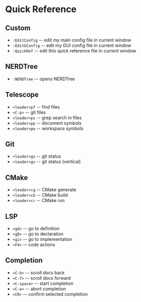 Quick Reference
===============

Custom
------

* `:EditConfig` -- edit my main config file in current window
* `:EditGConfig` -- edit my GUI config file in current window
* `:QuickRef` -- edit *this* quick reference file in current window

NERDTree
--------

* `:NERDTree` -- opens NERDTree

Telescope
---------

* `<leader>pf` -- find files
* `<C-p>`      -- git files
* `<leader>ps` -- grep search in files
* `<leader>pp` -- document symbols
* `<leader>pw` -- workspace symbols

Git
---

* `<leader>gs` -- git status
* `<leader>gv` -- git status (vertical)

CMake
-----

* `<leader>cg` -- CMake generate
* `<leader>cb` -- CMake build
* `<leader>cr` -- CMake run

LSP
---

* `<gd>` -- go to definition
* `<gD>` -- go to declaration
* `<gi>` -- go to implementation
* `<F4>` -- code actions

Completion
----------

* `<C-b>` -- scroll docs back
* `<C-f>` -- scroll docs forward
* `<C-space>` -- start completion
* `<C-e>` -- abort completion
* `<CR>` -- confirm selected completion

